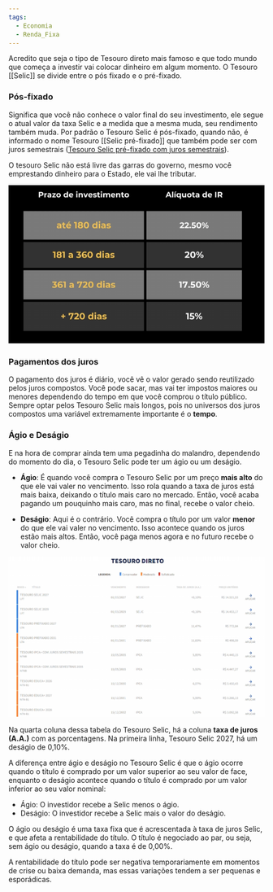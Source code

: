 ```yaml
---
tags:
  - Economia
  - Renda_Fixa
---
```

Acredito que seja o tipo de Tesouro direto mais famoso e que todo mundo que começa a investir vai colocar dinheiro em algum momento. O Tesouro [[Selic]] se divide entre o pós fixado e o pré-fixado.

### Pós-fixado
Significa que você não conhece o valor final do seu investimento, ele segue o atual valor da taxa Selic e a medida que a mesma muda, seu rendimento também muda. Por padrão o Tesouro Selic é pós-fixado, quando não, é informado o nome Tesouro [[Selic pré-fixado]] que também pode ser com juros semestrais ([Tesouro Selic pré-fixado com juros semestrais](Tesouro%20Selic%20pré-fixado%20com%20juros%20semestrais.md)). 

O tesouro Selic não está livre das garras do governo, mesmo você emprestando dinheiro para o Estado, ele vai lhe tributar.

![](Pasted%20image%2020241007070914.png)
### Pagamentos dos juros

O pagamento dos juros é diário, você vê o valor gerado sendo reutilizado pelos juros compostos. Você pode sacar, mas vai ter impostos maiores ou menores dependendo do tempo em que você comprou o título público. Sempre optar pelos Tesouro Selic mais longos, pois no universos dos juros compostos uma variável extremamente importante é o **tempo**.

### Ágio e Deságio

E na hora de comprar ainda tem uma pegadinha do malandro, dependendo do momento do dia, o Tesouro Selic pode ter um ágio ou um deságio.

- **Ágio**: É quando você compra o Tesouro Selic por um preço **mais alto** do que ele vai valer no vencimento. Isso rola quando a taxa de juros está mais baixa, deixando o título mais caro no mercado. Então, você acaba pagando um pouquinho mais caro, mas no final, recebe o valor cheio.
    
- **Deságio**: Aqui é o contrário. Você compra o título por um valor **menor** do que ele vai valer no vencimento. Isso acontece quando os juros estão mais altos. Então, você paga menos agora e no futuro recebe o valor cheio.

![](Pasted%20image%2020241007072300.png)

Na quarta coluna dessa tabela do Tesouro Selic, há a coluna **taxa de juros (A.A.)** com as porcentagens. Na primeira linha, Tesouro Selic 2027, há um deságio de 0,10%.

A diferença entre ágio e deságio no Tesouro Selic é que o ágio ocorre quando o título é comprado por um valor superior ao seu valor de face, enquanto o deságio acontece quando o título é comprado por um valor inferior ao seu valor nominal:

- Ágio: O investidor recebe a Selic menos o ágio.
- Deságio: O investidor recebe a Selic mais o valor do deságio. 
    
O ágio ou deságio é uma taxa fixa que é acrescentada à taxa de juros Selic, e que afeta a rentabilidade do título. O título é negociado ao par, ou seja, sem ágio ou deságio, quando a taxa é de 0,00%. 

A rentabilidade do título pode ser negativa temporariamente em momentos de crise ou baixa demanda, mas essas variações tendem a ser pequenas e esporádicas.
